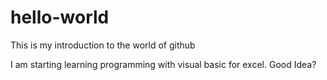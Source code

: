 # hello-world
This is my introduction to the world of github

I am starting learning programming with visual basic for excel. 
Good Idea?
